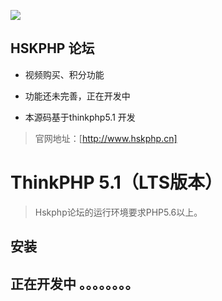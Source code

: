 ![](http://www.thinkphp.cn/Uploads/editor/2016-06-23/576b4732a6e04.png) 
## HSKPHP 论坛
* 视频购买、积分功能

* 功能还未完善，正在开发中

* 本源码基于thinkphp5.1 开发

>官网地址：[http://www.hskphp.cn] 

ThinkPHP 5.1（LTS版本）
===============



> Hskphp论坛的运行环境要求PHP5.6以上。

## 安装

## 正在开发中 。。。。。。。。
